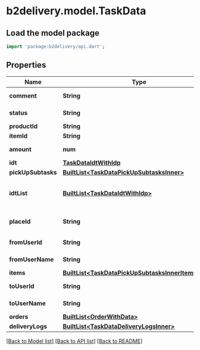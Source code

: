 # b2delivery.model.TaskData

## Load the model package
```dart
import 'package:b2delivery/api.dart';
```

## Properties
Name | Type | Description | Notes
------------ | ------------- | ------------- | -------------
**comment** | **String** | ProductItemReview - comment from user | [optional] 
**status** | **String** | ProductItemReview - acceptance status | [optional] 
**productId** | **String** | FillIdt - Product ID | [optional] 
**itemId** | **String** | FillIdt - Item ID | [optional] 
**amount** | **num** | FillIdt - Amount of IDP | [optional] 
**idt** | [**TaskDataIdtWithIdp**](TaskDataIdtWithIdp.md) |  | [optional] 
**pickUpSubtasks** | [**BuiltList&lt;TaskDataPickUpSubtasksInner&gt;**](TaskDataPickUpSubtasksInner.md) | PickUpIdt | [optional] 
**idtList** | [**BuiltList&lt;TaskDataIdtWithIdp&gt;**](TaskDataIdtWithIdp.md) | PickUpIdt, ReceiveIdt, PrepareIdtToDelivery, DeliverIdt | [optional] 
**placeId** | **String** | ReceiveIdt, PrepareIdtToDelivery - Place ID | [optional] 
**fromUserId** | **String** | ReceiveIdt - From User ID | [optional] 
**fromUserName** | **String** | ReceiveIdt - From User Name | [optional] 
**items** | [**BuiltList&lt;TaskDataPickUpSubtasksInnerItemsInner&gt;**](TaskDataPickUpSubtasksInnerItemsInner.md) | ReceiveIdt | [optional] 
**toUserId** | **String** | PrepareIdtToDelivery - To User ID | [optional] 
**toUserName** | **String** | PrepareIdtToDelivery - To User Name | [optional] 
**orders** | [**BuiltList&lt;OrderWithData&gt;**](OrderWithData.md) | DeliverIdt | [optional] 
**deliveryLogs** | [**BuiltList&lt;TaskDataDeliveryLogsInner&gt;**](TaskDataDeliveryLogsInner.md) | DeliverIdt | [optional] 

[[Back to Model list]](../README.md#documentation-for-models) [[Back to API list]](../README.md#documentation-for-api-endpoints) [[Back to README]](../README.md)


